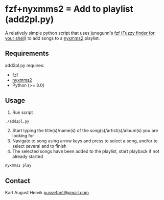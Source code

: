 fzf+nyxmms2 = Add to playlist (add2pl.py)
=========================================

A relatively simple python script that uses junegunn's [fzf (Fuzzy finder for your shell)](https://github.com/junegunn/fzf) to add songs to a [nyxmms2](https://xmms2.org/wiki/Main_Page) playlist.

Requirements
------------

add2pl.py requires:
- [fzf](https://github.com/junegunn/fzf)
- [nyxmms2](https://xmms2.org/wiki/Main_Page)
- Python (>= 3.0)

Usage
-----

1. Run script
```sh
./add2pl.py
```
2. Start typing the title(s)/name(s) of the song(s)/artist(s)/album(s) you are looking for
3. Navigate to song using arrow keys and press <enter> to select a song, and/or <tab> to select several and <enter> to finish
4. The selected songs have been added to the playlist, start playback if not already started
```sh
nyxmms2 play
```

Contact
-------

Karl August Høivik
gussefant@gmail.com
